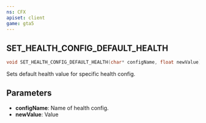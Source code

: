 ```yaml
---
ns: CFX
apiset: client
game: gta5
---
```

## SET_HEALTH_CONFIG_DEFAULT_HEALTH

```c
void SET_HEALTH_CONFIG_DEFAULT_HEALTH(char* configName, float newValue);
```

Sets default health value for specific health config.

## Parameters
* **configName**: Name of health config.
* **newValue**: Value

